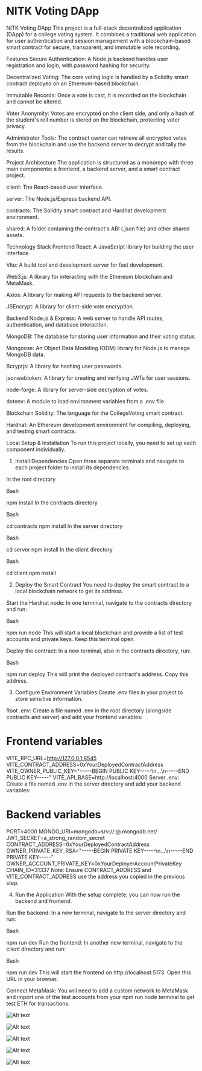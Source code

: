 # NITK Voting DApp 

NITK Voting DApp
This project is a full-stack decentralized application (DApp) for a college voting system. It combines a traditional web application for user authentication and session management with a blockchain-based smart contract for secure, transparent, and immutable vote recording.

Features
Secure Authentication: A Node.js backend handles user registration and login, with password hashing for security.

Decentralized Voting: The core voting logic is handled by a Solidity smart contract deployed on an Ethereum-based blockchain.

Immutable Records: Once a vote is cast, it is recorded on the blockchain and cannot be altered.

Voter Anonymity: Votes are encrypted on the client side, and only a hash of the student's roll number is stored on the blockchain, protecting voter privacy.

Administrator Tools: The contract owner can retrieve all encrypted votes from the blockchain and use the backend server to decrypt and tally the results.

Project Architecture
The application is structured as a monorepo with three main components: a frontend, a backend server, and a smart contract project.

client: The React-based user interface.

server: The Node.js/Express backend API.

contracts: The Solidity smart contract and Hardhat development environment.

shared: A folder containing the contract's ABI (.json file) and other shared assets.

Technology Stack
Frontend
React: A JavaScript library for building the user interface.

Vite: A build tool and development server for fast development.

Web3.js: A library for interacting with the Ethereum blockchain and MetaMask.

Axios: A library for making API requests to the backend server.

JSEncrypt: A library for client-side vote encryption.

Backend
Node.js & Express: A web server to handle API routes, authentication, and database interaction.

MongoDB: The database for storing user information and their voting status.

Mongoose: An Object Data Modeling (ODM) library for Node.js to manage MongoDB data.

Bcryptjs: A library for hashing user passwords.

jsonwebtoken: A library for creating and verifying JWTs for user sessions.

node-forge: A library for server-side decryption of votes.

dotenv: A module to load environment variables from a .env file.

Blockchain
Solidity: The language for the CollegeVoting smart contract.

Hardhat: An Ethereum development environment for compiling, deploying, and testing smart contracts.

Local Setup & Installation
To run this project locally, you need to set up each component individually.

1. Install Dependencies
Open three separate terminals and navigate to each project folder to install its dependencies.

In the root directory

Bash

npm install
In the contracts directory

Bash

cd contracts
npm install
In the server directory

Bash

cd server
npm install
In the client directory

Bash

cd client
npm install


2. Deploy the Smart Contract
You need to deploy the smart contract to a local blockchain network to get its address.

Start the Hardhat node: In one terminal, navigate to the contracts directory and run:

Bash

npm run node
This will start a local blockchain and provide a list of test accounts and private keys. Keep this terminal open.

Deploy the contract: In a new terminal, also in the contracts directory, run:

Bash

npm run deploy
This will print the deployed contract's address. Copy this address.

3. Configure Environment Variables
Create .env files in your project to store sensitive information.

Root .env: Create a file named .env in the root directory (alongside contracts and server) and add your frontend variables:

# Frontend variables
VITE_RPC_URL=http://127.0.0.1:8545
VITE_CONTRACT_ADDRESS=0xYourDeployedContractAddress
VITE_OWNER_PUBLIC_KEY="-----BEGIN PUBLIC KEY-----\n...\n-----END PUBLIC KEY-----"
VITE_API_BASE=http://localhost:4000
Server .env: Create a file named .env in the server directory and add your backend variables:

# Backend variables
PORT=4000
MONGO_URI=mongodb+srv://<username>:<password-encoded>@<cluster-name>.mongodb.net/<database-name>
JWT_SECRET=a_strong_random_secret
CONTRACT_ADDRESS=0xYourDeployedContractAddress
OWNER_PRIVATE_KEY_RSA="-----BEGIN PRIVATE KEY-----\n...\n-----END PRIVATE KEY-----"
OWNER_ACCOUNT_PRIVATE_KEY=0xYourDeployerAccountPrivateKey
CHAIN_ID=31337
Note: Ensure CONTRACT_ADDRESS and VITE_CONTRACT_ADDRESS use the address you copied in the previous step.

4. Run the Application
With the setup complete, you can now run the backend and frontend.

Run the backend: In a new terminal, navigate to the server directory and run:

Bash

npm run dev
Run the frontend: In another new terminal, navigate to the client directory and run:

Bash

npm run dev
This will start the frontend on http://localhost:5173. Open this URL in your browser.

Connect MetaMask: You will need to add a custom network to MetaMask and import one of the test accounts from your npm run node terminal to get test ETH for transactions.

![Alt text](images/Metamask.jpg)

![Alt text](images/completion%20of%20vote.jpg)

![Alt text](images/Metamask2.jpg)

![Alt text](images/user_interface.jpg)

![Alt text](images/voted.jpg)